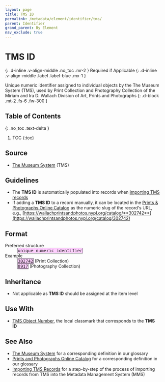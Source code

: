 ```yaml
---
layout: page
title: TMS ID
permalink: /metadata/element/identifier/tms/
parent: Identifier
grand_parent: By Element
nav_exclude: true
---
```


# TMS ID
{: .d-inline .v-align-middle .no_toc .mr-2 }
Required if Applicable
{: .d-inline .v-align-middle .label .label-blue .mx-1 }

Unique numeric identifier assigned to individual objects by the The Museum System (TMS), used by Print Collection and Photography Collection of the Miriam and Ira D. Wallach Division of Art, Prints and Photographs
{: .d-block .mt-2 .fs-6 .fw-300 }

## Table of Contents
{: .no_toc .text-delta }

1. TOC
{:toc}

## Source
- [The Museum System](/metadata-documentation/resources/glossary/#the-museum-system) (TMS)

## Guidelines
- The **TMS ID** is automatically populated into records when [importing TMS records](/metadata-documentation/workflows/importing/tms/)
- If adding a **TMS ID** to a record manually, it can be located in the [Prints & Photographs Online Catalog](https://wallachprintsandphotos.nypl.org/) as the numeric slug of the record's URL, e.g., [https://wallachprintsandphotos.nypl.org/catalog/**302742**](https://wallachprintsandphotos.nypl.org/catalog/302742)

## Format

<dl>
<dt>Preferred structure</dt>
<dd><tt><span style="background: #ffccff; border: 1px solid #5c5962;">unique numeric identifier</span></tt></dd>
<dt>Example</dt>
<dd><a href="https://metadata.nypl.org/items/3371530?section=desc_md#:~:text=local_tms_id%3A-,302742,-Identifier"><tt><span style="background: #ffccff; border: 1px solid #5c5962;">302742</span></tt></a> (Print Collection)<br><a href="https://metadata.nypl.org/items/4310314?section=desc_md#:~:text=local_tms_id%3A-,8917,-Identifier"><tt><span style="background: #ffccff; border: 1px solid #5c5962;">8917</span></tt></a> (Photography Collection)</dd>

</dl>

## Inheritance
- Not applicable as **TMS ID** should be assigned at the item level

## Use With
- [TMS Object Number](/metadata-documentation/metadata/element/identifier/tms-object-number/#tms-object-number), the local classmark that corresponds to the **TMS ID**

## See Also
- [The Museum System](/metadata-documentation/resources/glossary/#the-museum-system) for a corresponding definition in our glossary
- [Prints and Photographs Online Catalog](/metadata-documentation/resources/glossary/#prints-photographs-online-catalog) for a corresponding definition in our glossary
- [Importing TMS Records](/metadata-documentation/workflows/importing/tms/) for a step-by-step of the process of importing records from TMS into the Metadata Management System (MMS)